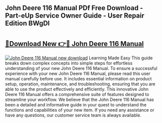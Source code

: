 ## John Deere 116 Manual PDf Free Download - Part-eUp Service Owner Guide - User Repair Edition BWgDI

# <h2><a href="http://bc41817.oget.top/?id=John+Deere+116+Manual">🔗Download New 👉🔴 John Deere 116 Manual</a></h2>

[![John Deere 116 Manual new download](https://i.imgur.com/5g1atiW.png)](http://bc41817.oget.top/?id=John+Deere+116+Manual)
Learning Made Easy This guide breaks down complex concepts into simple steps for effortless understanding of your new John Deere 116 Manual. To ensure a successful experience with your new John Deere 116 Manual, please read this user manual carefully before use. It includes essential information on product setup, operation, maintenance, and troubleshooting, ensuring that you are able to use the product effectively and efficiently. This innovative John Deere 116 Manual offers a comprehensive suite of features designed to streamline your workflow. We believe that the John Deere 116 Manual has been a detailed and informative guide in your quest to understand the functions and capabilities of your new item. If you need any assistance or have any questions, our customer service team is always available.
